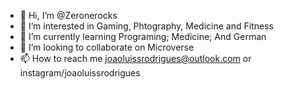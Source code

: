 - 👋 Hi, I’m @Zeronerocks
- 👀 I’m interested in Gaming, Phtography, Medicine and Fitness
- 🌱 I’m currently learning Programing; Medicine; And German
- 💞️ I’m looking to collaborate on Microverse
- 📫 How to reach me joaoluissrodrigues@outlook.com or instagram/joaoluissrodrigues

<!---
Zeronerocks/Zeronerocks is a ✨ special ✨ repository because its `README.md` (this file) appears on your GitHub profile.
You can click the Preview link to take a look at your changes.
--->
